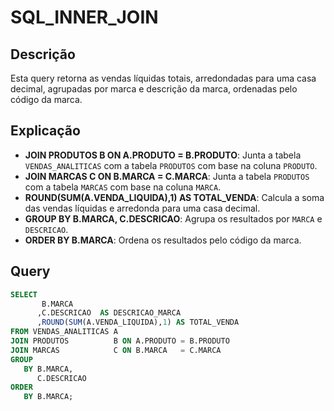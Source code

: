 # SQL_INNER_JOIN

## Descrição

Esta query retorna as vendas líquidas totais, arredondadas para uma casa decimal, agrupadas por marca e descrição da marca, ordenadas pelo código da marca.

## Explicação

- **JOIN PRODUTOS B ON A.PRODUTO = B.PRODUTO**: Junta a tabela `VENDAS_ANALITICAS` com a tabela `PRODUTOS` com base na coluna `PRODUTO`.
- **JOIN MARCAS C ON B.MARCA = C.MARCA**: Junta a tabela `PRODUTOS` com a tabela `MARCAS` com base na coluna `MARCA`.
- **ROUND(SUM(A.VENDA_LIQUIDA),1) AS TOTAL_VENDA**: Calcula a soma das vendas líquidas e arredonda para uma casa decimal.
- **GROUP BY B.MARCA, C.DESCRICAO**: Agrupa os resultados por `MARCA` e `DESCRICAO`.
- **ORDER BY B.MARCA**: Ordena os resultados pelo código da marca.

## Query

```sql
SELECT 
       B.MARCA
      ,C.DESCRICAO  AS DESCRICAO_MARCA
	  ,ROUND(SUM(A.VENDA_LIQUIDA),1) AS TOTAL_VENDA
FROM VENDAS_ANALITICAS A
JOIN PRODUTOS          B ON A.PRODUTO = B.PRODUTO
JOIN MARCAS            C ON B.MARCA   = C.MARCA
GROUP 
   BY B.MARCA,
      C.DESCRICAO
ORDER
   BY B.MARCA;
